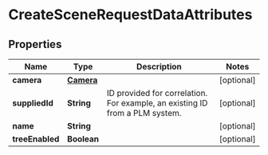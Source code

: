 

# CreateSceneRequestDataAttributes


## Properties

Name | Type | Description | Notes
------------ | ------------- | ------------- | -------------
**camera** | [**Camera**](Camera.md) |  |  [optional]
**suppliedId** | **String** | ID provided for correlation. For example, an existing ID from a PLM system. |  [optional]
**name** | **String** |  |  [optional]
**treeEnabled** | **Boolean** |  |  [optional]



